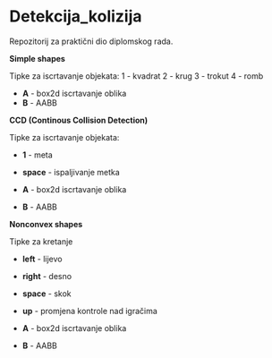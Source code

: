 # Detekcija_kolizija

Repozitorij za praktični dio diplomskog rada.

**Simple shapes**

Tipke za iscrtavanje objekata:
1 - kvadrat
2 - krug
3 - trokut
4 - romb

* **A** - box2d iscrtavanje oblika
* **B** - AABB

**CCD (Continous Collision Detection)**

Tipke za iscrtavanje objekata:

* **1** - meta
* **space** - ispaljivanje metka


* **A** - box2d iscrtavanje oblika
* **B** - AABB

**Nonconvex shapes**

Tipke za kretanje
* **left** - lijevo
* **right** - desno
* **space** - skok
* **up** - promjena kontrole nad igračima

* **A** - box2d iscrtavanje oblika
* **B** - AABB
